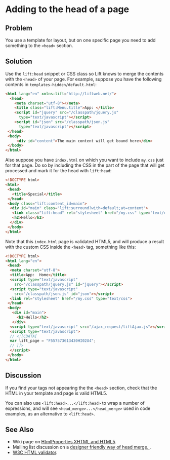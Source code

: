 Adding to the head of a page
============================

Problem
-------

You use a template for layout, but on one specific page you need to add something to the `<head>` section.


Solution
--------

Use the `lift:head` snippet or CSS class so Lift knows to merge the contents with the `<head>` of your page.  For example, suppose you have the following contents in `templates-hidden/default.html`:

```html
<html lang="en" xmlns:lift="http://liftweb.net/"> 
  <head> 
    <meta charset="utf-8"></meta> 
    <title class="lift:Menu.title">App: </title>
    <script id="jquery" src="/classpath/jquery.js" 
      type="text/javascript"></script>
    <script id="json" src="/classpath/json.js" 
      type="text/javascript"></script>
 </head>
 <body>
 	 <div id="content">The main content will get bound here</div>
 </body>
</html>
```

Also suppose you have `index.html` on which you want to include `my.css` just for that page.  Do so by including the CSS in the part of the page that will get processed and mark it for the head with `lift:head`:

```html
<!DOCTYPE html>
<html>
 <head>
   <title>Special</title>
 </head>
 <body class="lift:content_id=main">
  <div id="main" class="lift:surround?with=default;at=content">
   <link class="lift:head" rel="stylesheet" href="/my.css" type='text/css'>
   <h2>Hello</h2>
  </div>
 </body>
</html>
```

Note that this `index.html` page is validated HTML5, and will produce a result with the custom CSS inside the `<head>` tag, something like this:

```html
<!DOCTYPE html>
<html lang="en">
 <head> 
  <meta charset="utf-8"> 
  <title>App:  Home</title>
  <script type="text/javascript" 
    src="/classpath/jquery.js" id="jquery"></script>
  <script type="text/javascript" 
    src="/classpath/json.js" id="json"></script>
  <link rel="stylesheet" href="/my.css" type="text/css">
 </head>
 <body>
   <div id="main">
     <h2>Hello</h2>
   </div>
  <script type="text/javascript" src="/ajax_request/liftAjax.js"></script>
  <script type="text/javascript"> 
  // <![CDATA[
  var lift_page = "F557573613430HI02U4";
  // ]]>
  </script>
 </body>
</html>
```

Discussion
----------

If you find your tags not appearing the the `<head>` section, check that the HTML in your template and page is valid HTML5. 

You can also use `<lift:head>...</lift:head>` to wrap a number of expressions, and will see `<head_merge>...</head_merge>` used in code examples, as an alternative to `<lift:head>`.


See Also
--------

* Wiki page on [HtmlProperties XHTML and HTML5](http://www.assembla.com/spaces/liftweb/wiki/HtmlProperties_XHTML_and_HTML5).
* Mailing list discussion on a [designer friendly way of head merge. 
](https://groups.google.com/forum/?fromgroups#!topic/liftweb/rG_pOXdp4Ew).
* [W3C HTML validator](http://validator.w3.org/).
